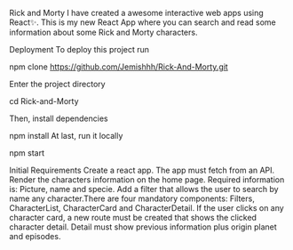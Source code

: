 Rick and Morty
I have created a awesome interactive web apps using React✨. This is my new React App where you can search and read some information about some Rick and Morty characters.

Deployment
To deploy this project run

  npm clone https://github.com/Jemishhh/Rick-And-Morty.git

Enter the project directory

cd Rick-and-Morty


Then, install dependencies

  npm install
At last, run it locally

npm start
  
Initial Requirements
Create a react app.
The app must fetch from an API.
Render the characters information on the home page.
Required information is: Picture, name and specie.
Add a filter that allows the user to search by name any character.There are four mandatory components: Filters, CharacterList, CharacterCard and CharacterDetail.
If the user clicks on any character card, a new route must be created that shows the clicked character detail. Detail must show previous information plus origin planet and episodes.
